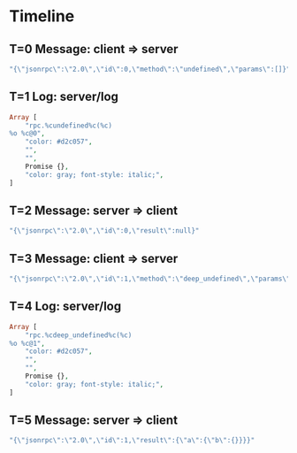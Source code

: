 # Timeline

## T=0 Message: client => server

```php
"{\"jsonrpc\":\"2.0\",\"id\":0,\"method\":\"undefined\",\"params\":[]}"
```

## T=1 Log: server/log

```php
Array [
    "rpc.%cundefined%c(%c)
%o %c@0",
    "color: #d2c057",
    "",
    "",
    Promise {},
    "color: gray; font-style: italic;",
]
```

## T=2 Message: server => client

```php
"{\"jsonrpc\":\"2.0\",\"id\":0,\"result\":null}"
```

## T=3 Message: client => server

```php
"{\"jsonrpc\":\"2.0\",\"id\":1,\"method\":\"deep_undefined\",\"params\":[]}"
```

## T=4 Log: server/log

```php
Array [
    "rpc.%cdeep_undefined%c(%c)
%o %c@1",
    "color: #d2c057",
    "",
    "",
    Promise {},
    "color: gray; font-style: italic;",
]
```

## T=5 Message: server => client

```php
"{\"jsonrpc\":\"2.0\",\"id\":1,\"result\":{\"a\":{\"b\":{}}}}"
```
